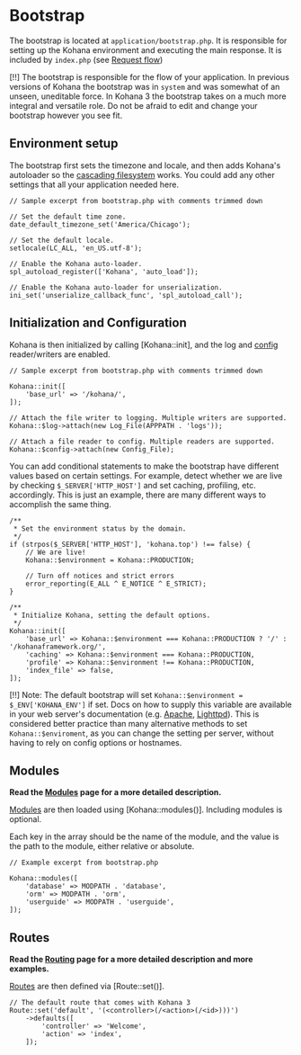 # Bootstrap

The bootstrap is located at `application/bootstrap.php`. It is responsible for setting up the Kohana environment and executing the main response. It is included by `index.php` (see [Request flow](flow))

[!!] The bootstrap is responsible for the flow of your application. In previous versions of Kohana the bootstrap was in `system` and was somewhat of an unseen, uneditable force. In Kohana 3 the bootstrap takes on a much more integral and versatile role. Do not be afraid to edit and change your bootstrap however you see fit.

## Environment setup

The bootstrap first sets the timezone and locale, and then adds Kohana's autoloader so the [cascading filesystem](files) works. You could add any other settings that all your application needed here.

~~~
// Sample excerpt from bootstrap.php with comments trimmed down

// Set the default time zone.
date_default_timezone_set('America/Chicago');

// Set the default locale.
setlocale(LC_ALL, 'en_US.utf-8');

// Enable the Kohana auto-loader.
spl_autoload_register(['Kohana', 'auto_load']);

// Enable the Kohana auto-loader for unserialization.
ini_set('unserialize_callback_func', 'spl_autoload_call');
~~~

## Initialization and Configuration

Kohana is then initialized by calling [Kohana::init], and the log and [config](files/config) reader/writers are enabled.

~~~
// Sample excerpt from bootstrap.php with comments trimmed down

Kohana::init([
    'base_url' => '/kohana/',
]);

// Attach the file writer to logging. Multiple writers are supported.
Kohana::$log->attach(new Log_File(APPPATH . 'logs'));

// Attach a file reader to config. Multiple readers are supported.
Kohana::$config->attach(new Config_File);
~~~

You can add conditional statements to make the bootstrap have different values based on certain settings. For example, detect whether we are live by checking `$_SERVER['HTTP_HOST']` and set caching, profiling, etc. accordingly. This is just an example, there are many different ways to accomplish the same thing.

~~~
/**
 * Set the environment status by the domain.
 */
if (strpos($_SERVER['HTTP_HOST'], 'kohana.top') !== false) {
    // We are live!
    Kohana::$environment = Kohana::PRODUCTION;

    // Turn off notices and strict errors
    error_reporting(E_ALL ^ E_NOTICE ^ E_STRICT);
}

/**
 * Initialize Kohana, setting the default options.
 */
Kohana::init([
    'base_url' => Kohana::$environment === Kohana::PRODUCTION ? '/' : '/kohanaframework.org/',
    'caching' => Kohana::$environment === Kohana::PRODUCTION,
    'profile' => Kohana::$environment !== Kohana::PRODUCTION,
    'index_file' => false,
]);
~~~

[!!] Note: The default bootstrap will set `Kohana::$environment = $_ENV['KOHANA_ENV']` if set. Docs on how to supply this variable are available in your web server's documentation (e.g. [Apache](http://httpd.apache.org/docs/1.3/mod/mod_env.html#setenv), [Lighttpd](http://redmine.lighttpd.net/wiki/1/Docs:ModSetEnv#Options)). This is considered better practice than many alternative methods to set `Kohana::$enviroment`, as you can change the setting per server, without having to rely on config options or hostnames.

## Modules

**Read the [Modules](modules) page for a more detailed description.**

[Modules](modules) are then loaded using [Kohana::modules()]. Including modules is optional.

Each key in the array should be the name of the module, and the value is the path to the module, either relative or absolute.
~~~
// Example excerpt from bootstrap.php

Kohana::modules([
    'database' => MODPATH . 'database',
    'orm' => MODPATH . 'orm',
    'userguide' => MODPATH . 'userguide',
]);
~~~

## Routes

**Read the [Routing](routing) page for a more detailed description and more examples.**

[Routes](routing) are then defined via [Route::set()].

~~~
// The default route that comes with Kohana 3
Route::set('default', '(<controller>(/<action>(/<id>)))')
    ->defaults([
        'controller' => 'Welcome',
        'action' => 'index',
    ]);
~~~
